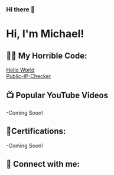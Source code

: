 ### Hi there 👋
<h1>Hi, I'm Michael!</h1>

<h2>👨‍💻 My Horrible Code:</h2>
<a href=https://github.com/MichaelVenturella/Helloworld> Hello World</a>
<br>
<a href=https://github.com/MichaelVenturella/Public-IP-Checker> Public-IP-Checker</a>

<h2>📺 Popular YouTube Videos</h2>
-Coming Soon!
<h2> 📄Certifications:</h2>
-Coming Soon!
<h2> 🤳 Connect with me:</h2>
